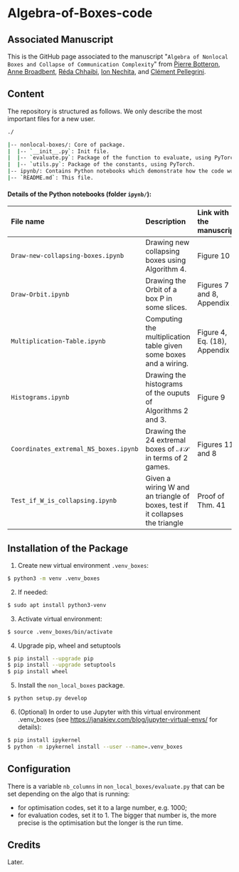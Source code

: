 # Algebra-of-Boxes-code

## Associated Manuscript
This is the GitHub page associated to the manuscript "`Algebra of Nonlocal Boxes and Collapse of Communication Complexity`" from [Pierre Botteron](https://pierre-botteron.github.io/), [Anne Broadbent](https://mysite.science.uottawa.ca/abroadbe/), [Réda Chhaibi](https://www.math.univ-toulouse.fr/~rchhaibi/), [Ion Nechita](https://ion.nechita.net/about/), and [Clément Pellegrini](https://www.math.univ-toulouse.fr/~pellegri/).

## Content

The repository is structured as follows. We only describe the most important files for a new user.

```bash
./

|-- nonlocal-boxes/: Core of package. 
|  |-- `__init__.py`: Init file.
|  |-- `evaluate.py`: Package of the function to evaluate, using PyTorch.
|  |-- `utils.py`: Package of the constants, using PyTorch.
|-- ipynb/: Contains Python notebooks which demonstrate how the code works.
|-- `README.md`: This file.

```
#### Details of the Python notebooks (folder `ipynb/`):

| File name | Description | Link with the manuscript |
| :------------ |:---------------| :-----|
| `Draw-new-collapsing-boxes.ipynb` | Drawing new collapsing boxes using Algorithm 4. | Figure 10 |
| `Draw-Orbit.ipynb` | Drawing the Orbit of a box P in some slices. | Figures 7 and 8, Appendix A |
| `Multiplication-Table.ipynb` | Computing the multiplication table given some boxes and a wiring. | Figure 4, Eq. (18), Appendix C |
| `Histograms.ipynb` | Drawing the histograms of the ouputs of Algorithms 2 and 3. | Figure 9 |
| `Coordinates_extremal_NS_boxes.ipynb` | Drawing the 24 extremal boxes of $\mathcal{N\!S}$ in terms of $2$ games. | Figures 11 and 8 |
| `Test_if_W_is_collapsing.ipynb` | Given a wiring W and an triangle of boxes, test if it collapses the triangle | Proof of Thm. 41 |

## Installation of the Package

1. Create new virtual environment `.venv_boxes`:

```bash
$ python3 -m venv .venv_boxes
```

2. If needed:

```bash
$ sudo apt install python3-venv
```

3. Activate virtual environment:

```bash
$ source .venv_boxes/bin/activate
```

4. Upgrade pip, wheel and setuptools 

```bash
$ pip install --upgrade pip
$ pip install --upgrade setuptools
$ pip install wheel
```

5. Install the `non_local_boxes` package.

```bash
$ python setup.py develop
```

6. (Optional) In order to use Jupyter with this virtual environment .venv_boxes (see https://janakiev.com/blog/jupyter-virtual-envs/ for details):

```bash
$ pip install ipykernel
$ python -m ipykernel install --user --name=.venv_boxes
```

## Configuration
There is a variable `nb_columns` in `non_local_boxes/evaluate.py` that can be set depending on the algo that is running: 
- for optimisation codes, set it to a large number, e.g. 1000; 
- for evaluation codes, set it to 1.
The bigger that number is, the more precise is the optimisation but the longer is the run time.

## Credits
Later.